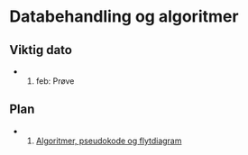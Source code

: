 # Databehandling og algoritmer

## Viktig dato

- 1. feb: Prøve

## Plan

- 1. [Algoritmer, pseudokode og flytdiagram](./1-algoritmer.psuedokode-flytdiagram.md)

